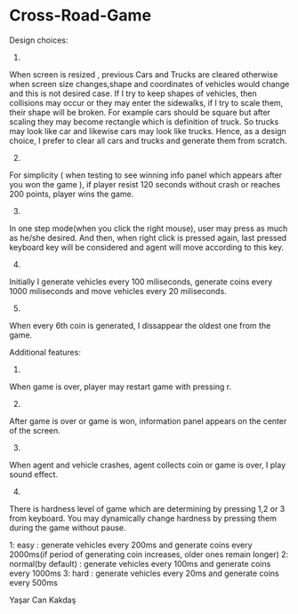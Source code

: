 # Cross-Road-Game

Design choices:

1. 
When screen is resized , previous Cars and Trucks are cleared otherwise when screen size changes,shape and coordinates of vehicles would change and this is not desired case. 
If I try to keep shapes of vehicles, then collisions may occur or they may enter the sidewalks,
if I try to scale them, their shape will be broken. For example
cars should be square but after scaling they may become rectangle which is definition of truck. So trucks may look
like car and likewise cars may look like trucks. Hence, as a design choice, I prefer to clear all cars and trucks and generate them from scratch.

2.
For simplicity ( when testing to see winning info panel which appears after you won the game ), if player resist 120 seconds without crash or reaches
200 points, player wins the game.

3.
In one step mode(when you click the right mouse), user may press as much as he/she desired. And then, when right click is pressed again,
last pressed keyboard key will be considered and agent will move according to this key.

4.
Initially I generate vehicles every 100 miliseconds, generate coins every 1000 miliseconds and move vehicles every 20 miliseconds.

5.
When every 6th coin is generated, I dissappear the oldest one from the game.

Additional features:

1.
When game is over, player may restart game with pressing r.

2.
After game is over or game is won, information panel appears on the center of the screen.

3.
When agent and vehicle crashes, agent collects coin or game is over, I play sound effect.

4.
There is hardness level of game which are determining by pressing 1,2 or 3 from keyboard. You may dynamically change hardness by pressing them during the game without pause.

1: easy : generate vehicles every 200ms and generate coins every 2000ms(if period of generating coin increases, older ones remain longer)
2: normal(by default) : generate vehicles every 100ms and generate coins every 1000ms
3: hard : generate vehicles every 20ms and generate coins every 500ms

Yaşar Can Kakdaş
	   